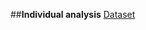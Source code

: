  ##**Individual analysis**
[Dataset](https://raw.githubusercontent.com/data301-2020-winter2/course-project-group_1017/main/Data/Raw/medical_expenses.csv)
